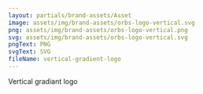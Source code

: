 ```yaml
---
layout: partials/brand-assets/Asset
image: assets/img/brand-assets/orbs-logo-vertical.svg
png: assets/img/brand-assets/orbs-logo-vertical.png
svg: assets/img/brand-assets/orbs-logo-vertical.svg
pngText: PNG
svgText: SVG
fileName: vertical-gradient-logo
---
```


Vertical gradiant logo